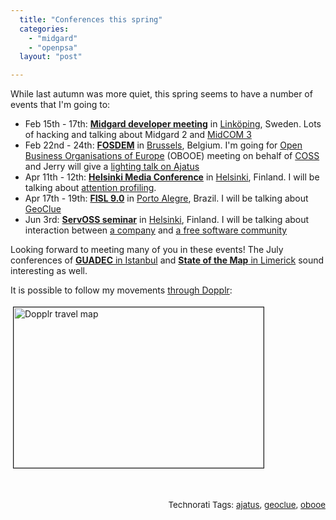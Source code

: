 ```yaml
---
  title: "Conferences this spring"
  categories: 
    - "midgard"
    - "openpsa"
  layout: "post"

---
```

<p>
While last autumn was more quiet, this spring seems to have a number of events that I'm going to:
</p><ul><li>Feb 15th - 17th: <strong><a href="http://www.midgard-project.org/community/events/midgard_developer_meeting-001.html">Midgard developer meeting</a></strong> in <a href="http://en.wikipedia.org/wiki/Link%C3%B6ping">Linköping</a>, Sweden. Lots of hacking and talking about Midgard 2 and <a href="http://bergie.iki.fi/blog/some_plans_for_midcom_3.html">MidCOM 3</a></li>
<li>Feb 22nd - 24th: <strong><a href="http://fosdem.org/2008/">FOSDEM</a></strong> in <a href="http://en.wikipedia.org/wiki/Brussels">Brussels</a>, Belgium. I'm going for <a href="http://www.obooe.eu/en">Open Business Organisations of Europe</a> (OBOOE) meeting on behalf of <a href="http://www.coss.fi/web/coss/home">COSS</a> and Jerry will give a <a href="http://protoblogr.net/blog/view/ajatus_lightning_talk-_fosdem.html">lighting talk on Ajatus</a></li>
<li>Apr 11th - 12th: <strong><a href="http://www.mediapaivat.fi/english/">Helsinki Media Conference</a></strong> in <a href="http://en.wikipedia.org/wiki/Helsinki">Helsinki</a>, Finland. I will be talking about <a href="http://bergie.iki.fi/blog/putting_attention_to_midgard.html">attention profiling</a>.</li>
<li>Apr 17th - 19th: <strong><a href="http://fisl.softwarelivre.org/9.0/www/">FISL 9.0</a></strong> in <a href="http://en.wikipedia.org/wiki/Porto_Alegre">Porto Alegre</a>, Brazil. I will be talking about <a href="http://www.freedesktop.org/wiki/Software/GeoClue">GeoClue</a></li>
<li>Jun 3rd: <strong><a href="http://www.coss.fi/web/servoss/home">ServOSS seminar</a></strong> in <a href="http://en.wikipedia.org/wiki/Helsinki">Helsinki</a>, Finland. I will be talking about interaction between <a href="http://nemein.com/en/">a company</a> and <a href="http://www.midgard-project.org/">a free software community</a></li>
</ul><p>
Looking forward to meeting many of you in these events! The July conferences of <strong><a href="http://guadec.expectnation.com/public/content/main">GUADEC</a></strong><a href="http://guadec.expectnation.com/public/content/main"> in Istanbul</a> and <strong><a href="http://wiki.openstreetmap.org/index.php/State_Of_The_Map_2008">State of the Map</a></strong><a href="http://wiki.openstreetmap.org/index.php/State_Of_The_Map_2008"> in Limerick</a> sound interesting as well.
</p><p>
It is possible to follow my movements <a href="http://www.dopplr.com/traveller/bergie">through Dopplr</a>:
</p><p>
<img src="http://bergie.iki.fi/midcom-serveattachmentguid-73c4fed2efb411dcb11c07d70557430f430f/dopplr-travel-map-2008-1.jpg" height="257" width="400" border="1" hspace="4" vspace="4" alt="Dopplr travel map" title="Dopplr travel map" /><br /><span style="font-size:10pt;">
<br /></span>
</p><p style="text-align:right;">
<span style="font-size:10pt;">
<br />Technorati Tags: </span><span style="font-size:10pt;"><a href="http://www.technorati.com/tag/ajatus">ajatus</a></span><span style="font-size:10pt;">, </span><span style="font-size:10pt;"><a href="http://www.technorati.com/tag/geoclue">geoclue</a></span><span style="font-size:10pt;">, </span><span style="font-size:10pt;"><a href="http://www.technorati.com/tag/obooe">obooe</a></span>
</p>